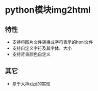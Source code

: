 # python模块img2html

## 特性
- 支持将图片文件转换成字符表示的html文件
- 支持自定义字符及其字体、大小
- 支持背景颜色自定义

## 其它
- 基于大神[xlzd](https://github.com/xlzd)的实现